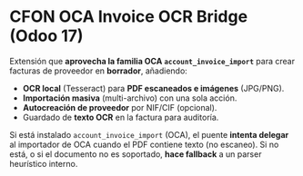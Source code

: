 
# CFON OCA Invoice OCR Bridge (Odoo 17)

Extensión que **aprovecha la familia OCA `account_invoice_import`** para crear facturas de proveedor en **borrador**, añadiendo:

- **OCR local** (Tesseract) para **PDF escaneados e imágenes** (JPG/PNG).
- **Importación masiva** (multi-archivo) con una sola acción.
- **Autocreación de proveedor** por NIF/CIF (opcional).
- Guardado de **texto OCR** en la factura para auditoría.

Si está instalado `account_invoice_import` (OCA), el puente **intenta delegar** al importador de OCA cuando el PDF contiene texto (no escaneo). Si no está, o si el documento no es soportado, **hace fallback** a un parser heurístico interno.
